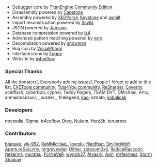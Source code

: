 - Debugger core by [TitanEngine Community Edition](https://bitbucket.org/titanengineupdate/titanengine-update)
- Disassembly powered by [Capstone](http://capstone-engine.org)
- Assembly powered by [XEDParse](https://github.com/x64dbg/XEDParse), [Keystone](http://keystone-engine.org) and [asmjit](https://github.com/asmjit)
- Import reconstruction powered by [Scylla](https://github.com/NtQuery/Scylla)
- JSON powered by [Jansson](http://www.digip.org/jansson)
- Database compression powered by [lz4](https://bitbucket.org/mrexodia/lz4)
- Advanced pattern matching powered by [yara](http://virustotal.github.io/yara)
- Decompilation powered by [snowman](https://derevenets.com)
- Bug icon by [VisualPharm](http://www.visualpharm.com)
- Interface icons by [Fugue](http://p.yusukekamiyamane.com)
- Website by [tr4ceflow](http://tr4ceflow.com)

### Special Thanks

All the donators!, Everybody adding issues!, People I forgot to add to this list, [EXETools community](http://forum.exetools.com), [Tuts4You community](http://forum.tuts4you.com), [ReSharper](https://www.jetbrains.com/resharper), [Coverity](http://www.coverity.com), acidflash, cyberbob, cypher, Teddy Rogers, TEAM DVT, DMichael, Artic, ahmadmansoor, \_pusher\_, firelegend, [kao](http://lifeinhex.com), sstrato, [kobalicek](https://github.com/kobalicek)

### Developers

[mrexodia](http://mrexodia.cf), [Sigma](https://github.com/SigmaPic), [tr4ceflow](http://blog.tr4ceflow.com), [Dreg](http://www.fr33project.org), [Nukem](https://github.com/Nukem9), [Herz3h](https://github.com/Herz3h), [torusrxxx](https://github.com/torusrxxx)

### Contributors

[blaquee](https://github.com/blaquee), [wk-952](https://github.com/wk-952), [RaMMicHaeL](http://rammichael.com), [lovrolu](https://github.com/lovrolu), [fileoffset](https://github.com/fileoffset), [SmilingWolf](https://github.com/SmilingWolf), [ApertureSecurity](https://github.com/ApertureSecurity), [mrgreywater](https://github.com/mrgreywater), [Dither](https://github.com/Dither), [zerosum0x0](https://github.com/zerosum0x0), [RadicalRaccoon](https://github.com/RadicalRaccoon), [fetzerms](https://github.com/RadicalRaccoon), [muratsu](https://github.com/RadicalRaccoon), [ForNeVeR](https://github.com/RadicalRaccoon), [wynick27](https://github.com/wynick27), [Atvaark](https://github.com/Atvaark), [Avin](https://github.com/Avinm), [mrfearless](https://github.com/mrfearless), [Storm Shadow](https://github.com/techbliss)